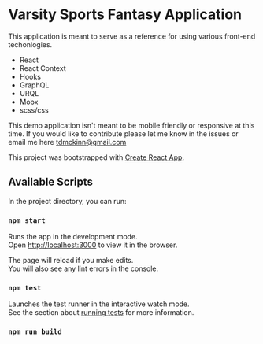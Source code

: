 # Varsity Sports Fantasy Application

This application is meant to serve as a reference for using various front-end techonlogies.

* React
* React Context
* Hooks
* GraphQL
* URQL
* Mobx
* scss/css

This demo application isn't meant to be mobile friendly or responsive at this time. If you would like to contribute please let me know in the issues or email me here tdmckinn@gmail.com

This project was bootstrapped with [Create React App](https://github.com/facebook/create-react-app).

## Available Scripts

In the project directory, you can run:

### `npm start`

Runs the app in the development mode.<br>
Open [http://localhost:3000](http://localhost:3000) to view it in the browser.

The page will reload if you make edits.<br>
You will also see any lint errors in the console.

### `npm test`

Launches the test runner in the interactive watch mode.<br>
See the section about [running tests](https://facebook.github.io/create-react-app/docs/running-tests) for more information.

### `npm run build`